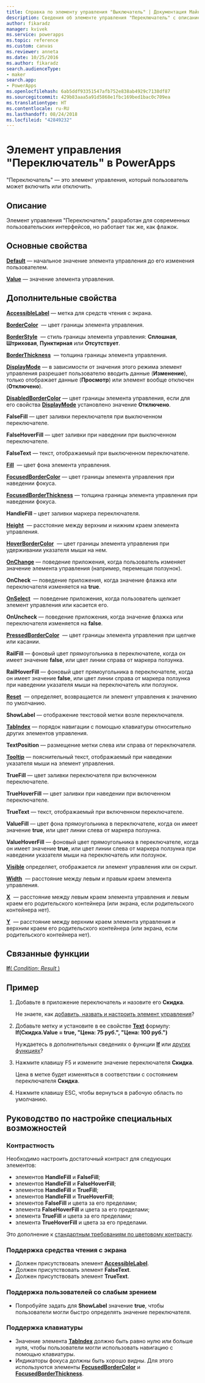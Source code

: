```yaml
---
title: Справка по элементу управления "Выключатель" | Документация Майкрософт
description: Сведения об элементе управления "Переключатель" с описанием его свойств и примерами
author: fikaradz
manager: kvivek
ms.service: powerapps
ms.topic: reference
ms.custom: canvas
ms.reviewer: anneta
ms.date: 10/25/2016
ms.author: fikaradz
search.audienceType:
- maker
search.app:
- PowerApps
ms.openlocfilehash: 6ab5ddf93351547afb752e838ab4929c7138df87
ms.sourcegitcommit: 429b83aaa5a91d5868e1fbc169bed1bac0c709ea
ms.translationtype: HT
ms.contentlocale: ru-RU
ms.lasthandoff: 08/24/2018
ms.locfileid: "42849232"
---
```

# <a name="toggle-control-in-powerapps"></a>Элемент управления "Переключатель" в PowerApps
"Переключатель" — это элемент управления, который пользователь может включить или отключить.

## <a name="description"></a>Описание
Элемент управления "Переключатель" разработан для современных пользовательских интерфейсов, но работает так же, как флажок.

## <a name="key-properties"></a>Основные свойства
**[Default](properties-core.md)**  — начальное значение элемента управления до его изменения пользователем.

**[Value](properties-core.md)**  — значение элемента управления.

## <a name="additional-properties"></a>Дополнительные свойства
**[AccessibleLabel](properties-accessibility.md)** — метка для средств чтения с экрана.

**[BorderColor](properties-color-border.md)**  — цвет границы элемента управления.

**[BorderStyle](properties-color-border.md)**  — стиль границы элемента управления: **Сплошная**, **Штриховая**, **Пунктирная** или **Отсутствует**.

**[BorderThickness](properties-color-border.md)**  — толщина границы элемента управления.

**[DisplayMode](properties-core.md)** — в зависимости от значения этого режима элемент управления разрешает пользователю вводить данные (**Изменение**), только отображает данные (**Просмотр**) или элемент вообще отключен (**Отключено**).

**[DisabledBorderColor](properties-color-border.md)** — цвет границы элемента управления, если для его свойства **[DisplayMode](properties-core.md)** установлено значение **Отключено**.

**FalseFill** — цвет заливки переключателя при выключенном переключателе.

**FalseHoverFill** — цвет заливки при наведении при выключенном переключателе.

**FalseText** — текст, отображаемый при выключенном переключателе.

**[Fill](properties-color-border.md)**  — цвет фона элемента управления.

**[FocusedBorderColor](properties-color-border.md)** — цвет границы элемента управления при наведении фокуса.

**[FocusedBorderThickness](properties-color-border.md)** — толщина границы элемента управления при наведении фокуса.

**HandleFill** – цвет заливки маркера переключателя.

**[Height](properties-size-location.md)**  — расстояние между верхним и нижним краем элемента управления.

**[HoverBorderColor](properties-color-border.md)**  — цвет границы элемента управления при удерживании указателя мыши на нем.

**[OnChange](properties-core.md)**  — поведение приложения, когда пользователь изменяет значение элемента управления (например, перемещая ползунок).

**OnCheck** — поведение приложения, когда значение флажка или переключателя изменяется на **true**.

**[OnSelect](properties-core.md)**  — поведение приложения, когда пользователь щелкает элемент управления или касается его.

**OnUncheck** — поведение приложения, когда значение флажка или переключателя изменяется на **false**.

**[PressedBorderColor](properties-color-border.md)**  — цвет границы элемента управления при щелчке или касании.

**RailFill** — фоновый цвет прямоугольника в переключателе, когда он имеет значение **false**, или цвет линии справа от маркера ползунка.

**RailHoverFill** — фоновый цвет прямоугольника в переключателе, когда он имеет значение **false**, или цвет линии справа от маркера ползунка при наведении указателя мыши на переключатель или ползунок.

**[Reset](properties-core.md)**  — определяет, возвращается ли элемент управления к значению по умолчанию.

**ShowLabel** — отображение текстовой метки возле переключателя.

**[TabIndex](properties-accessibility.md)** — порядок навигации с помощью клавиатуры относительно других элементов управления.

**TextPosition** — размещение метки слева или справа от переключателя.

**[Tooltip](properties-core.md)** — пояснительный текст, отображаемый при наведении указателя мыши на элемент управления.

**TrueFill** — цвет заливки переключателя при включенном переключателе.

**TrueHoverFill** — цвет заливки при наведении при включенном переключателе.

**TrueText** — текст, отображаемый при включенном переключателе.

**ValueFill** — цвет фона прямоугольника в переключателе, когда он имеет значение **true**, или цвет линии слева от маркера ползунка.

**ValueHoverFill** — фоновый цвет прямоугольника в переключателе, когда он имеет значение **true**, или цвет линии слева от маркера ползунка при наведении указателя мыши на переключатель или ползунок.

**[Visible](properties-core.md)** определяет, отображается ли элемент управления или он скрыт.

**[Width](properties-size-location.md)**  — расстояние между левым и правым краем элемента управления.

**[X](properties-size-location.md)**  — расстояние между левым краем элемента управления и левым краем его родительского контейнера (или экрана, если родительского контейнера нет).

**[Y](properties-size-location.md)**  — расстояние между верхним краем элемента управления и верхним краем его родительского контейнера (или экрана, если родительского контейнера нет).

## <a name="related-functions"></a>Связанные функции
[**If**( *Condition*; *Result* )](../functions/function-if.md)

## <a name="example"></a>Пример
1. Добавьте в приложение переключатель и назовите его **Скидка**.

    Не знаете, как [добавить, назвать и настроить элемент управления](../add-configure-controls.md)?
2. Добавьте метку и установите в ее свойстве **[Text](properties-core.md)** формулу:
   <br>**If(Скидка.Value = true, "Цена: 75 руб.", "Цена: 100 руб.")**

    Нуждаетесь в дополнительных сведениях о функции **[If](../functions/function-if.md)** или [других функциях](../formula-reference.md)?
3. Нажмите клавишу F5 и измените значение переключателя **Скидка**.

    Цена в метке будет изменяться в соответствии с состоянием переключателя **Скидка**.
4. Нажмите клавишу ESC, чтобы вернуться в рабочую область по умолчанию.


## <a name="accessibility-guidelines"></a>Руководство по настройке специальных возможностей
### <a name="color-contrast"></a>Контрастность
Необходимо настроить достаточный контраст для следующих элементов:
* элементов **HandleFill** и **FalseFill**;
* элементов **HandleFill** и **FalseHoverFill**;
* элементов **HandleFill** и **TrueFill**;
* элементов **HandleFill** и **TrueHoverFill**;
* элементов **FalseFill** и цвета за его пределами;
* элемента **FalseHoverFill** и цвета за его пределами;
* элемента **TrueFill** и цвета за его пределами;
* элемента **TrueHoverFill** и цвета за его пределами.

Это дополнение к [стандартным требованиям по цветовому контрасту](../accessible-apps-color.md).

### <a name="screen-reader-support"></a>Поддержка средства чтения с экрана
* Должен присутствовать элемент **[AccessibleLabel](properties-accessibility.md)**.
* Должен присутствовать элемент **FalseText**.
* Должен присутствовать элемент **TrueText**.

### <a name="low-vision-support"></a>Поддержка пользователей со слабым зрением
* Попробуйте задать для **ShowLabel** значение **true**, чтобы пользователи могли быстро определять значение переключателя.

### <a name="keyboard-support"></a>Поддержка клавиатуры
* Значение элемента **[TabIndex](properties-accessibility.md)** должно быть равно нулю или больше нуля, чтобы пользователи могли использовать навигацию с помощью клавиатуры.
* Индикаторы фокуса должны быть хорошо видны. Для этого используются элементы **[FocusedBorderColor](properties-color-border.md)** и **[FocusedBorderThickness](properties-color-border.md)**.
